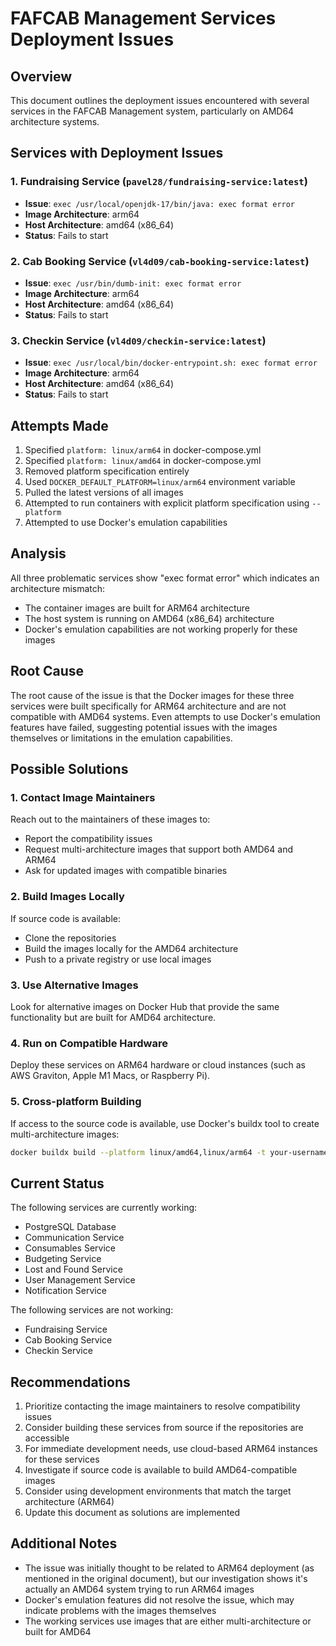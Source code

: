 # FAFCAB Management Services Deployment Issues

## Overview
This document outlines the deployment issues encountered with several services in the FAFCAB Management system, particularly on AMD64 architecture systems.

## Services with Deployment Issues

### 1. Fundraising Service (`pavel28/fundraising-service:latest`)
- **Issue**: `exec /usr/local/openjdk-17/bin/java: exec format error`
- **Image Architecture**: arm64
- **Host Architecture**: amd64 (x86_64)
- **Status**: Fails to start

### 2. Cab Booking Service (`vl4d09/cab-booking-service:latest`)
- **Issue**: `exec /usr/bin/dumb-init: exec format error`
- **Image Architecture**: arm64
- **Host Architecture**: amd64 (x86_64)
- **Status**: Fails to start

### 3. Checkin Service (`vl4d09/checkin-service:latest`)
- **Issue**: `exec /usr/local/bin/docker-entrypoint.sh: exec format error`
- **Image Architecture**: arm64
- **Host Architecture**: amd64 (x86_64)
- **Status**: Fails to start

## Attempts Made
1. Specified `platform: linux/arm64` in docker-compose.yml
2. Specified `platform: linux/amd64` in docker-compose.yml
3. Removed platform specification entirely
4. Used `DOCKER_DEFAULT_PLATFORM=linux/arm64` environment variable
5. Pulled the latest versions of all images
6. Attempted to run containers with explicit platform specification using `--platform`
7. Attempted to use Docker's emulation capabilities

## Analysis
All three problematic services show "exec format error" which indicates an architecture mismatch:
- The container images are built for ARM64 architecture
- The host system is running on AMD64 (x86_64) architecture
- Docker's emulation capabilities are not working properly for these images

## Root Cause
The root cause of the issue is that the Docker images for these three services were built specifically for ARM64 architecture and are not compatible with AMD64 systems. Even attempts to use Docker's emulation features have failed, suggesting potential issues with the images themselves or limitations in the emulation capabilities.

## Possible Solutions

### 1. Contact Image Maintainers
Reach out to the maintainers of these images to:
- Report the compatibility issues
- Request multi-architecture images that support both AMD64 and ARM64
- Ask for updated images with compatible binaries

### 2. Build Images Locally
If source code is available:
- Clone the repositories
- Build the images locally for the AMD64 architecture
- Push to a private registry or use local images

### 3. Use Alternative Images
Look for alternative images on Docker Hub that provide the same functionality but are built for AMD64 architecture.

### 4. Run on Compatible Hardware
Deploy these services on ARM64 hardware or cloud instances (such as AWS Graviton, Apple M1 Macs, or Raspberry Pi).

### 5. Cross-platform Building
If access to the source code is available, use Docker's buildx tool to create multi-architecture images:
```bash
docker buildx build --platform linux/amd64,linux/arm64 -t your-username/service-name:latest --push .
```

## Current Status
The following services are currently working:
- PostgreSQL Database
- Communication Service
- Consumables Service
- Budgeting Service
- Lost and Found Service
- User Management Service
- Notification Service

The following services are not working:
- Fundraising Service
- Cab Booking Service
- Checkin Service

## Recommendations
1. Prioritize contacting the image maintainers to resolve compatibility issues
2. Consider building these services from source if the repositories are accessible
3. For immediate development needs, use cloud-based ARM64 instances for these services
4. Investigate if source code is available to build AMD64-compatible images
5. Consider using development environments that match the target architecture (ARM64)
6. Update this document as solutions are implemented

## Additional Notes
- The issue was initially thought to be related to ARM64 deployment (as mentioned in the original document), but our investigation shows it's actually an AMD64 system trying to run ARM64 images
- Docker's emulation features did not resolve the issue, which may indicate problems with the images themselves
- The working services use images that are either multi-architecture or built for AMD64